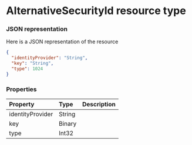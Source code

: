 # AlternativeSecurityId resource type



### JSON representation

Here is a JSON representation of the resource

```json
{
  "identityProvider": "String",
  "key": "String",
  "type": 1024
}

```
### Properties
| Property	   | Type	|Description|
|:---------------|:--------|:----------|
|identityProvider|String||
|key|Binary||
|type|Int32||
<!-- uuid: 2fb799e9-234a-4a3f-a2ce-05596a9f71b8\n2015-10-09 15:14:07 UTC -->